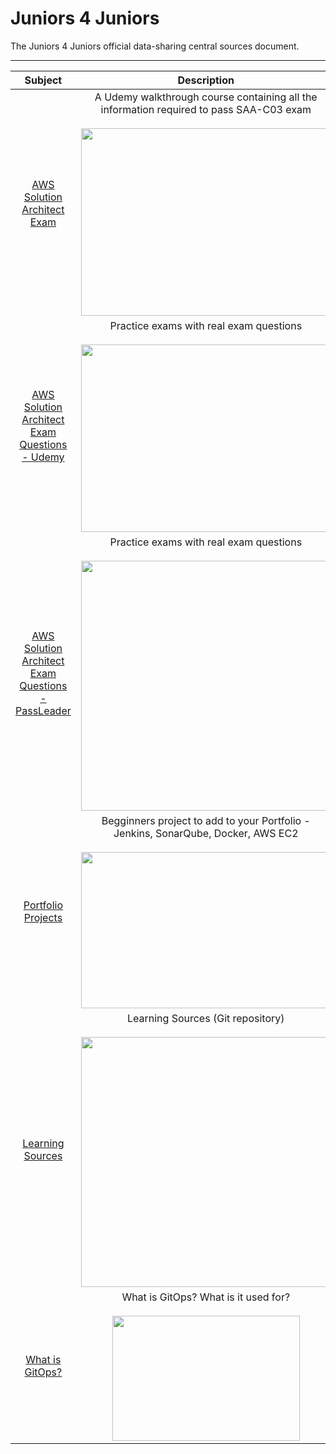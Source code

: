 # Juniors 4 Juniors

The Juniors 4 Juniors official data-sharing central sources document.

---

|                                                                  Subject                                                                  |                                                                                                                                   Description                                                                                                                                    |
|:-----------------------------------------------------------------------------------------------------------------------------------------:|:--------------------------------------------------------------------------------------------------------------------------------------------------------------------------------------------------------------------------------------------------------------------------------:|
|             [AWS Solution Architect Exam](https://www.udemy.com/course/aws-certified-solutions-architect-associate-saa-c03/)              |                            A Udemy walkthrough course containing all the information required to pass SAA-C03 exam <br><br><img src="https://github.com/yuvalpress/juniors4juniors/assets/16977090/2b61dc46-5c74-4f13-9569-d675a5a42158" width="400" height="300">                            |
| [AWS Solution Architect Exam Questions - Udemy](https://www.udemy.com/course/practice-exams-aws-certified-solutions-architect-associate/) |                                                    Practice exams with real exam questions <br><br><img src="https://github.com/yuvalpress/juniors4juniors/assets/16977090/4675711d-03bb-4db9-aee4-c5dad8402cd1" width="400" height="300">                                                    |
|                           [AWS Solution Architect Exam Questions - PassLeader](https://www.passleader.com/saa-c03.html)                            | Practice exams with real exam questions <br><br><img src="https://github.com/yuvalpress/juniors4juniors/assets/16977090/fde2dd12-c493-43e0-a21c-b9527c6e45f9" width="400"> |
|             [Portfolio Projects](https://ritik3311.hashnode.dev/build-a-cicd-pipeline-using-jenkins-sonarqube-docker-and-aws)             |                               Begginners project to add to your Portfolio - Jenkins, SonarQube, Docker, AWS EC2 <br><br><img src="https://github.com/yuvalpress/juniors4juniors/assets/16977090/d8f01663-4c17-4b12-b922-0ff24e415b9c" width="400" height="250">                               |
|                                        [Learning Sources](https://github.com/Pradumnasaraf/DevOps)                                        |                                                       Learning Sources (Git repository) <br><br><img src="https://github.com/yuvalpress/juniors4juniors/assets/16977090/b0d19dd9-94f3-472c-ad5b-158dc2ebdb9b" width="400">                                                       |
|                                        [What is GitOps?](https://medium.com/@Anita-ihuman/build-a-fully-automated-devops-pipeline-with-gitops-5dbf490b06c9)                                        |                                                       What is GitOps? What is it used for? <br><br><img src="https://miro.medium.com/v2/resize:fit:1400/1*EPa-9VbOqL5OH3Xkg-StaA.png" width="300" height="200">                                                       |
